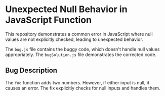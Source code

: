 # Unexpected Null Behavior in JavaScript Function

This repository demonstrates a common error in JavaScript where null values are not explicitly checked, leading to unexpected behavior.

The `bug.js` file contains the buggy code, which doesn't handle null values appropriately.  The `bugSolution.js` file demonstrates the corrected code.

## Bug Description

The `foo` function adds two numbers. However, if either input is null, it causes an error. The fix explicitly checks for null inputs and handles them.